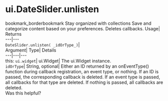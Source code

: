  
#  ui.DateSlider.unlisten
bookmark_borderbookmark Stay organized with collections  Save and categorize content based on your preferences.
Deletes callbacks. 
Usage| Returns  
---|---  
`DateSlider.unlisten( _idOrType_)`|   
Argument|  Type| Details  
---|---|---  
this: `ui.widget`| ui.Widget| The ui.Widget instance.  
`idOrType`| String, optional| Either an ID returned by an onEventType() function during callback registration, an event type, or nothing. If an ID is passed, the corresponding callback is deleted. If an event type is passed, all callbacks for that type are deleted. If nothing is passed, all callbacks are deleted.  
Was this helpful?
